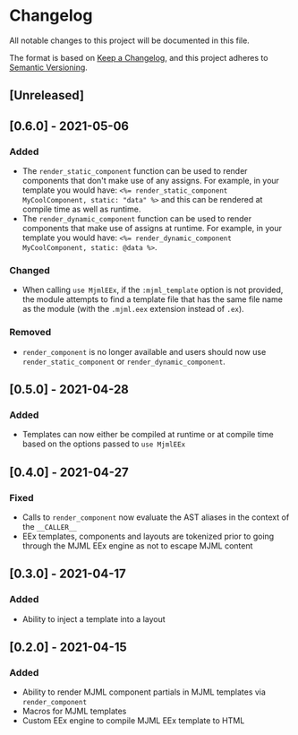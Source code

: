 # Changelog

All notable changes to this project will be documented in this file.

The format is based on [Keep a Changelog](https://keepachangelog.com/en/1.0.0/),
and this project adheres to [Semantic Versioning](https://semver.org/spec/v2.0.0.html).

## [Unreleased]

## [0.6.0] - 2021-05-06

### Added

- The `render_static_component` function can be used to render components that don't make use of any assigns. For
  example, in your template you would have: `<%= render_static_component MyCoolComponent, static: "data" %>` and this
  can be rendered at compile time as well as runtime.
- The `render_dynamic_component` function can be used to render components that make use of assigns at runtime. For
  example, in your template you would have: `<%= render_dynamic_component MyCoolComponent, static: @data %>`.

### Changed

- When calling `use MjmlEEx`, if the `:mjml_template` option is not provided, the module attempts to find a template
  file that has the same file name as the module (with the `.mjml.eex` extension instead of `.ex`).

### Removed

- `render_component` is no longer available and users should now use `render_static_component` or
  `render_dynamic_component`.

## [0.5.0] - 2021-04-28

### Added

- Templates can now either be compiled at runtime or at compile time based on the options passed to `use MjmlEEx`

## [0.4.0] - 2021-04-27

### Fixed

- Calls to `render_component` now evaluate the AST aliases in the context of the `__CALLER__`
- EEx templates, components and layouts are tokenized prior to going through the MJML EEx engine as not to escape MJML content

## [0.3.0] - 2021-04-17

### Added

- Ability to inject a template into a layout

## [0.2.0] - 2021-04-15

### Added

- Ability to render MJML component partials in MJML templates via `render_component`
- Macros for MJML templates
- Custom EEx engine to compile MJML EEx template to HTML
